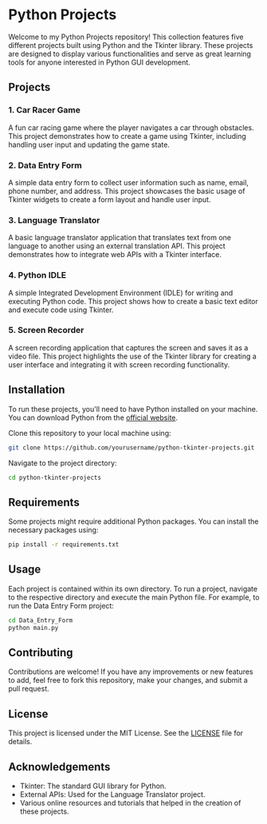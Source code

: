 # Python Projects

Welcome to my Python Projects repository! This collection features five different projects built using Python and the Tkinter library. These projects are designed to display various functionalities and serve as great learning tools for anyone interested in Python GUI development.

## Projects

### 1. Car Racer Game
A fun car racing game where the player navigates a car through obstacles. This project demonstrates how to create a game using Tkinter, including handling user input and updating the game state.

### 2. Data Entry Form
A simple data entry form to collect user information such as name, email, phone number, and address. This project showcases the basic usage of Tkinter widgets to create a form layout and handle user input.

### 3. Language Translator
A basic language translator application that translates text from one language to another using an external translation API. This project demonstrates how to integrate web APIs with a Tkinter interface.

### 4. Python IDLE
A simple Integrated Development Environment (IDLE) for writing and executing Python code. This project shows how to create a basic text editor and execute code using Tkinter.

### 5. Screen Recorder
A screen recording application that captures the screen and saves it as a video file. This project highlights the use of the Tkinter library for creating a user interface and integrating it with screen recording functionality.

## Installation

To run these projects, you'll need to have Python installed on your machine. You can download Python from the [official website](https://www.python.org/).

Clone this repository to your local machine using:

```bash
git clone https://github.com/yourusername/python-tkinter-projects.git
```

Navigate to the project directory:

```bash
cd python-tkinter-projects
```

## Requirements

Some projects might require additional Python packages. You can install the necessary packages using:

```bash
pip install -r requirements.txt
```

## Usage

Each project is contained within its own directory. To run a project, navigate to the respective directory and execute the main Python file. For example, to run the Data Entry Form project:

```bash
cd Data_Entry_Form
python main.py
```

## Contributing

Contributions are welcome! If you have any improvements or new features to add, feel free to fork this repository, make your changes, and submit a pull request.

## License

This project is licensed under the MIT License. See the [LICENSE](LICENSE) file for details.

## Acknowledgements

- Tkinter: The standard GUI library for Python.
- External APIs: Used for the Language Translator project.
- Various online resources and tutorials that helped in the creation of these projects.
